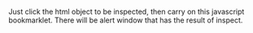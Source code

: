 Just click the html object to be inspected, then carry on this javascript bookmarklet.
There will be alert window that has the result of inspect.

